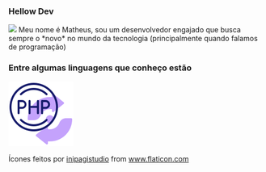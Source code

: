 ### Hellow Dev

<img src="https://media.giphy.com/media/26tn33aiTi1jkl6H6/giphy.gif">
Meu nome é Matheus, sou um desenvolvedor engajado que busca sempre o *novo* no mundo da tecnologia (principalmente quando falamos de programação)

### Entre algumas linguagens que conheço estão

<img src="./Resources/Icons/php-code.png">

Ícones feitos por <a href="https://www.flaticon.com/br/autores/inipagistudio" title="inipagistudio">inipagistudio</a> from <a href="https://www.flaticon.com/br/" title="Flaticon"> www.flaticon.com</a>

<!--
**caneladeouro/caneladeouro** is a ✨ _special_ ✨ repository because its `README.md` (this file) appears on your GitHub profile.
Here are some ideas to get you started:

- 🔭 I’m currently working on ...
- 🌱 I’m currently learning ...
- 👯 I’m looking to collaborate on ...
- 🤔 I’m looking for help with ...
- 💬 Ask me about ...
- 📫 How to reach me: ...
- 😄 Pronouns: ...
- ⚡ Fun fact: ...
-->
